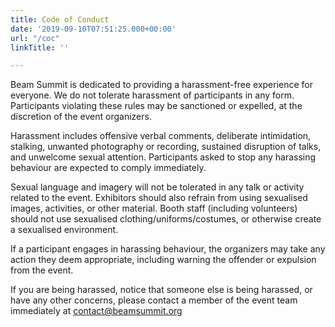 ```yaml
---
title: Code of Conduct
date: '2019-09-10T07:51:25.000+00:00'
url: "/coc"
linkTitle: ''

---
```

Beam Summit is dedicated to providing a harassment-free experience for everyone. We do not tolerate harassment of participants in any form. Participants violating these rules may be sanctioned or expelled, at the discretion of the event organizers.

Harassment includes offensive verbal comments, deliberate intimidation, stalking, unwanted photography or recording, sustained disruption of talks, and unwelcome sexual attention. Participants asked to stop any harassing behaviour are expected to comply immediately.

Sexual language and imagery will not be tolerated in any talk or activity related to the event. Exhibitors should also refrain from using sexualised images, activities, or other material. Booth staff (including volunteers) should not use sexualised clothing/uniforms/costumes, or otherwise create a sexualised environment.

If a participant engages in harassing behaviour, the organizers may take any action they deem appropriate, including warning the offender or expulsion from the event. 

If you are being harassed, notice that someone else is being harassed, or have any other concerns, please contact a member of the event team immediately at contact@beamsummit.org